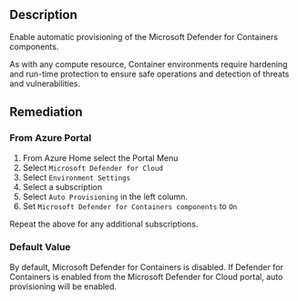 ## Description

Enable automatic provisioning of the Microsoft Defender for Containers components.

As with any compute resource, Container environments require hardening and run-time protection to ensure safe operations and detection of threats and vulnerabilities.

## Remediation

### From Azure Portal

1. From Azure Home select the Portal Menu
2. Select `Microsoft Defender for Cloud`
3. Select `Environment Settings`
4. Select a subscription
5. Select `Auto Provisioning` in the left column.
6. Set `Microsoft Defender for Containers components` to `On`

Repeat the above for any additional subscriptions.

### Default Value

By default, Microsoft Defender for Containers is disabled. If Defender for Containers is enabled from the Microsoft Defender for Cloud portal, auto provisioning will be enabled.
